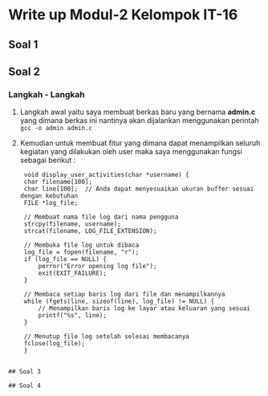 # Write up Modul-2 Kelompok IT-16

## Soal 1

## Soal 2

### Langkah - Langkah 
1. Langkah awal yaitu saya membuat berkas baru yang bernama **admin.c** yang dimana berkas ini nantinya akan dijalankan menggunakan perintah `gcc -o admin admin.c`

2. Kemudian untuk membuat fitur yang dimana dapat menampilkan seluruh kegiatan yang dilakukan oleh user maka saya menggunakan fungsi sebagai berikut :
   ``` Shell script
    void display_user_activities(char *username) {
    char filename[100];
    char line[100];  // Anda dapat menyesuaikan ukuran buffer sesuai dengan kebutuhan
    FILE *log_file;

    // Membuat nama file log dari nama pengguna
    strcpy(filename, username);
    strcat(filename, LOG_FILE_EXTENSION);

    // Membuka file log untuk dibaca
    log_file = fopen(filename, "r");
    if (log_file == NULL) {
        perror("Error opening log file");
        exit(EXIT_FAILURE);
    }

    // Membaca setiap baris log dari file dan menampilkannya
    while (fgets(line, sizeof(line), log_file) != NULL) {
        // Menampilkan baris log ke layar atau keluaran yang sesuai
        printf("%s", line);
    }

    // Menutup file log setelah selesai membacanya
    fclose(log_file);
    }
```

## Soal 3

## Soal 4

